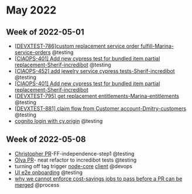 # May 2022

## Week of 2022-05-01

- [[DEVXTEST-786\]custom replacement service order fulfill-Marina-service-orders](https://github.com/helloextend/node-core/pull/9331) @testing
- [[CIAOPS-401\] Add new cypress test for bundled item partial replacement-Sherif-incredibot](https://github.com/helloextend/node-core/pull/9125#pullrequestreview-959507954) @testing
- [[CIAOPS-452\] add jewelry service cypress tests-Sherif-incredibot](https://github.com/helloextend/node-core/pull/9263/files) @testing
- [[CIAOPS-401\] Add new cypress test for bundled item partial replacement-Sherif-incredibot](https://github.com/helloextend/node-core/pull/9125)
- [[DEVXTEST-795\] get replacement entitlements-Marina-entitlements](https://github.com/helloextend/node-core/pull/9398/files) @testing
- [[DEVXTEST-881\] claim flow from Customer account-Dmitry-customers](https://github.com/helloextend/client/pull/3774) @testing
- [cognito login with cy.origin](https://github.com/helloextend/client/pull/3839) @testing

## Week of 2022-05-08

- [Christopher PR](https://github.com/helloextend/client/pull/3906#event-6602949953)-FF-independence-step1 @testing
- [Olya PR](https://github.com/helloextend/node-core/pull/9558)- neat refactor to incredibot tests @testing
- turning off tag trigger [node-core](https://github.com/helloextend/node-core/pull/9511) [client](https://github.com/helloextend/client/pull/3865) @devops
- [UI e2e onboarding](https://extend-workspace.slack.com/archives/CEZTP0H70/p1652455666164989) @testing
- [why we cannot enforce cost-savings jobs to pass before a PR can be merged](https://extend-workspace.slack.com/archives/CEZTP0H70/p1651169747030129) @process

